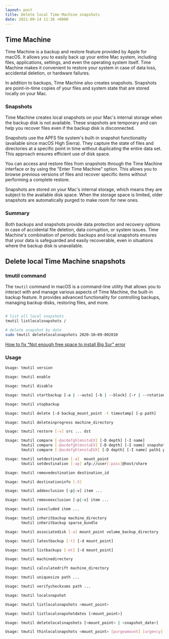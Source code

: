 ```yaml
---
layout: post
title: Delete local Time Machine snapshots
date: 2021-09-14 11:36 +0000
---
```


## Time Machine

Time Machine is a backup and restore feature provided by Apple for macOS. It allows you to easily back up your entire Mac system, including files, applications, settings, and even the operating system itself. Time Machine makes it convenient to restore your system in case of data loss, accidental deletion, or hardware failures. 


In addition to backups, Time Machine also creates snapshots. Snapshots are point-in-time copies of your files and system state that are stored locally on your Mac. 

### Snapshots

Time Machine creates local snapshots on your Mac's internal storage when the backup disk is not available. These snapshots are temporary and can help you recover files even if the backup disk is disconnected.

Snapshots use the APFS file system's built-in snapshot functionality (available since macOS High Sierra). They capture the state of files and directories at a specific point in time without duplicating the entire data set. This approach ensures efficient use of disk space.

You can access and restore files from snapshots through the Time Machine interface or by using the "Enter Time Machine" option. This allows you to browse previous versions of files and recover specific items without performing a complete restore.

Snapshots are stored on your Mac's internal storage, which means they are subject to the available disk space. When the storage space is limited, older snapshots are automatically purged to make room for new ones.


### Summary

Both backups and snapshots provide data protection and recovery options in case of accidental file deletion, data corruption, or system issues. Time Machine's combination of periodic backups and local snapshots ensures that your data is safeguarded and easily recoverable, even in situations where the backup disk is unavailable.


## Delete local Time Machine snapshots

### tmutil command
The `tmutil` command in macOS is a command-line utility that allows you to interact with and manage various aspects of Time Machine, the built-in backup feature. It provides advanced functionality for controlling backups, managing backup disks, restoring files, and more. 


```bash

# list all local snapshots
tmutil listlocalsnapshots /

# delete snapshot by date
sudo tmutil deletelocalsnapshots 2020-10–09-002010

```

[How to fix “Not enough free space to install Big Sur” error](https://macpaw.com/how-to/not-enough-space-to-install-big-sur)


### Usage

```bash
Usage: tmutil version

Usage: tmutil enable

Usage: tmutil disable

Usage: tmutil startbackup [-a | --auto] [-b | --block] [-r | --rotation] [-d | --destination dest_id]

Usage: tmutil stopbackup

Usage: tmutil delete [-d backup_mount_point -t timestamp] [-p path]

Usage: tmutil deleteinprogress machine_directory

Usage: tmutil restore [-v] src ... dst

Usage: tmutil compare [-@acdefghlmnstuEX] [-D depth] [-I name]
       tmutil compare [-@acdefghlmnstuEX] [-D depth] [-I name] snapshot_path
       tmutil compare [-@acdefghlmnstuEUX] [-D depth] [-I name] path1 path2

Usage: tmutil setdestination [-a]  mount_point
       tmutil setdestination [-ap] afp://user[:pass]@host/share

Usage: tmutil removedestination destination_id

Usage: tmutil destinationinfo [-X]

Usage: tmutil addexclusion [-p|-v] item ...

Usage: tmutil removeexclusion [-p|-v] item ...

Usage: tmutil isexcluded item ...

Usage: tmutil inheritbackup machine_directory
       tmutil inheritbackup sparse_bundle

Usage: tmutil associatedisk [-a] mount_point volume_backup_directory

Usage: tmutil latestbackup [-t] [-d mount_point]

Usage: tmutil listbackups [-mt] [-d mount_point]

Usage: tmutil machinedirectory

Usage: tmutil calculatedrift machine_directory

Usage: tmutil uniquesize path ...

Usage: tmutil verifychecksums path ...

Usage: tmutil localsnapshot

Usage: tmutil listlocalsnapshots <mount_point>

Usage: tmutil listlocalsnapshotdates [<mount_point>]

Usage: tmutil deletelocalsnapshots [<mount_point> | <snapshot_date>]

Usage: tmutil thinlocalsnapshots <mount_point> [purgeamount] [urgency]

```
